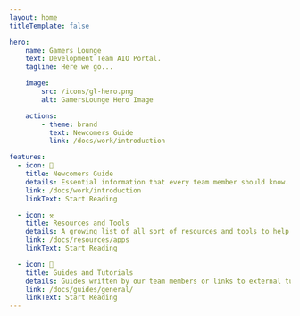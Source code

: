 ```yaml
---
layout: home
titleTemplate: false

hero:
    name: Gamers Lounge
    text: Development Team AIO Portal.
    tagline: Here we go...

    image:
        src: /icons/gl-hero.png
        alt: GamersLounge Hero Image

    actions:
        - theme: brand
          text: Newcomers Guide
          link: /docs/work/introduction

features:
  - icon: 🖖
    title: Newcomers Guide
    details: Essential information that every team member should know.
    link: /docs/work/introduction
    linkText: Start Reading

  - icon: ⚒
    title: Resources and Tools
    details: A growing list of all sort of resources and tools to help you.
    link: /docs/resources/apps
    linkText: Start Reading

  - icon: 📖
    title: Guides and Tutorials
    details: Guides written by our team members or links to external tutorials.
    link: /docs/guides/general/
    linkText: Start Reading
---
```

